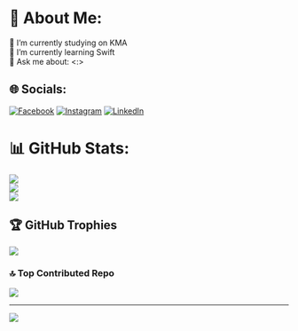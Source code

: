 # 💫 About Me:
🔭 I’m currently studying on KMA<br>🌱 I’m currently learning Swift<br>💬 Ask me about: <:>


## 🌐 Socials:
[![Facebook](https://img.shields.io/badge/Facebook-%231877F2.svg?logo=Facebook&logoColor=white)](https://www.facebook.com/winter071203/) [![Instagram](https://img.shields.io/badge/Instagram-%23E4405F.svg?logo=Instagram&logoColor=white)](https://www.instagram.com/winter071203/) [![LinkedIn](https://img.shields.io/badge/LinkedIn-%230077B5.svg?logo=linkedin&logoColor=white)](https://www.linkedin.com/in/qu%C3%A2n-phan-h%E1%BB%93ng-690522280/) 
# 📊 GitHub Stats:
![](https://github-readme-stats.vercel.app/api?username=winter071203&theme=dracula&hide_border=false&include_all_commits=true&count_private=true)<br/>
![](https://github-readme-streak-stats.herokuapp.com/?user=winter071203&theme=dracula&hide_border=false)<br/>
![](https://github-readme-stats.vercel.app/api/top-langs/?username=winter071203&theme=dracula&hide_border=false&include_all_commits=true&count_private=true&layout=compact)

## 🏆 GitHub Trophies
![](https://github-profile-trophy.vercel.app/?username=winter071203&theme=dracula&no-frame=false&no-bg=false&margin-w=4)

### 🔝 Top Contributed Repo
![](https://github-contributor-stats.vercel.app/api?username=winter071203&limit=5&theme=dark&combine_all_yearly_contributions=true)

---
[![](https://visitcount.itsvg.in/api?id=winter071203&icon=7&color=5)](https://visitcount.itsvg.in)

<!-- Proudly created with GPRM ( https://gprm.itsvg.in ) -->
